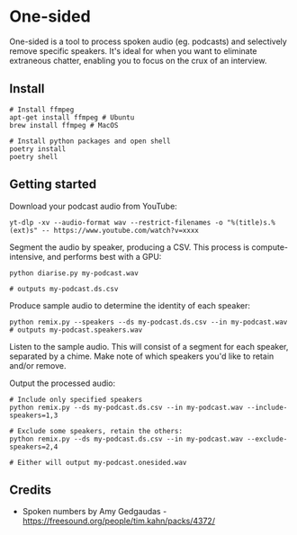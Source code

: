 # One-sided

One-sided is a tool to process spoken audio (eg. podcasts) and selectively remove specific speakers. It's ideal for when you want to eliminate extraneous chatter, enabling
you to focus on the crux of an interview.

## Install

```shell
# Install ffmpeg
apt-get install ffmpeg # Ubuntu
brew install ffmpeg # MacOS

# Install python packages and open shell
poetry install
poetry shell
```

## Getting started

Download your podcast audio from YouTube:

```shell
yt-dlp -xv --audio-format wav --restrict-filenames -o "%(title)s.%(ext)s" -- https://www.youtube.com/watch?v=xxxx
```

Segment the audio by speaker, producing a CSV. This process is compute-intensive,
and performs best with a GPU:

```shell
python diarise.py my-podcast.wav

# outputs my-podcast.ds.csv
```

Produce sample audio to determine the identity of each speaker:

```shell
python remix.py --speakers --ds my-podcast.ds.csv --in my-podcast.wav
# outputs my-podcast.speakers.wav
```

Listen to the sample audio. This will consist of a segment for each speaker, separated by a chime.
Make note of which speakers you'd like to retain and/or remove.

Output the processed audio:

```shell
# Include only specified speakers
python remix.py --ds my-podcast.ds.csv --in my-podcast.wav --include-speakers=1,3

# Exclude some speakers, retain the others:
python remix.py --ds my-podcast.ds.csv --in my-podcast.wav --exclude-speakers=2,4

# Either will output my-podcast.onesided.wav
```

## Credits

- Spoken numbers by Amy Gedgaudas - https://freesound.org/people/tim.kahn/packs/4372/
